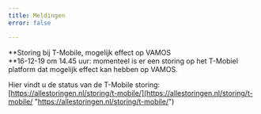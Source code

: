 ```yaml
---
title: Meldingen
error: false

---
```

**Storing bij T-Mobile, mogelijk effect op VAMOS  
**16-12-19 om 14.45 uur: momenteel is er een storing  op het T-Mobiel platform dat mogelijk effect kan hebben op VAMOS.  
  
Hier vindt u de status van de T-Mobile storing:  
[https://allestoringen.nl/storing/t-mobile/](https://allestoringen.nl/storing/t-mobile/ "https://allestoringen.nl/storing/t-mobile/")